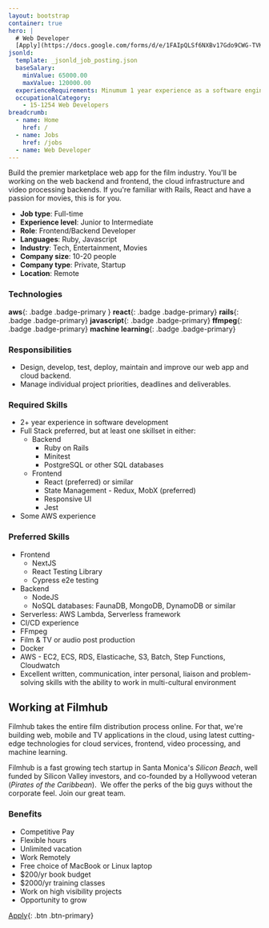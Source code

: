 ```yaml
---
layout: bootstrap
container: true
hero: |
  # Web Developer
  [Apply](https://docs.google.com/forms/d/e/1FAIpQLSf6NXBv17Gdo9CWG-TVK3Fv4T_DkC1Bq5grNIesfg8HRxJJQg/viewform?usp=sf_link){: .btn .btn-outline-warning .mt-3}
jsonld:
  template: _jsonld_job_posting.json
  baseSalary:
    minValue: 65000.00
    maxValue: 120000.00
  experienceRequirements: Minumum 1 year experience as a software engineer
  occupationalCategory: 
    - 15-1254 Web Developers
breadcrumb:
  - name: Home
    href: /
  - name: Jobs
    href: /jobs
  - name: Web Developer
---
```

Build the premier marketplace web app for the film industry. 
You'll be working on the web backend and frontend, the cloud infrastructure and video processing backends. 
If you're familiar with Rails, React and have a passion for movies, this is for you.

- **Job type**: Full-time
- **Experience level**: Junior to Intermediate
- **Role**: Frontend/Backend Developer
- **Languages**: Ruby, Javascript
- **Industry**: Tech, Entertainment, Movies
- **Company size**: 10-20 people
- **Company type**: Private, Startup
- **Location**: Remote

### Technologies

**aws**{: .badge .badge-primary }
**react**{: .badge .badge-primary}
**rails**{: .badge .badge-primary}
**javascript**{: .badge .badge-primary}
**ffmpeg**{: .badge .badge-primary}
**machine learning**{: .badge .badge-primary}

### Responsibilities

- Design, develop, test, deploy, maintain and improve our web app and cloud backend.
- Manage individual project priorities, deadlines and deliverables.

### Required Skills

- 2+ year experience in software development
- Full Stack preferred, but at least one skillset in either:
  - Backend
    + Ruby on Rails
    + Minitest
    + PostgreSQL or other SQL databases
  - Frontend
    + React (preferred) or similar
    + State Management - Redux, MobX (preferred)
    + Responsive UI
    + Jest
- Some AWS experience

### Preferred Skills

- Frontend
  + NextJS
  + React Testing Library
  + Cypress e2e testing
- Backend
  + NodeJS
  + NoSQL databases: FaunaDB, MongoDB, DynamoDB or similar
- Serverless: AWS Lambda, Serverless framework
- CI/CD experience
- FFmpeg
- Film & TV or audio post production
- Docker
- AWS - EC2, ECS, RDS, Elasticache, S3, Batch, Step Functions, Cloudwatch
- Excellent written, communication, inter personal, liaison and 
problem-solving skills with the ability to work in multi-cultural environment

## Working at Filmhub

Filmhub takes the entire film distribution process online. For that, we're building web, mobile and TV applications in the cloud, using latest cutting-edge technologies for cloud services, frontend, video processing, and machine learning.

Filmhub is a fast growing tech startup in Santa Monica's _Silicon Beach_, well funded by Silicon Valley investors, and co-founded by a Hollywood veteran (_Pirates of the Caribbean_).  We offer the perks of the big guys without the corporate feel. Join our great team.

### Benefits

- Competitive Pay
- Flexible hours
- Unlimited vacation
- Work Remotely
- Free choice of MacBook or Linux laptop
- $200/yr book budget
- $2000/yr training classes
- Work on high visibility projects
- Opportunity to grow

[Apply](https://docs.google.com/forms/d/e/1FAIpQLSf6NXBv17Gdo9CWG-TVK3Fv4T_DkC1Bq5grNIesfg8HRxJJQg/viewform?usp=sf_link){: .btn .btn-primary}
